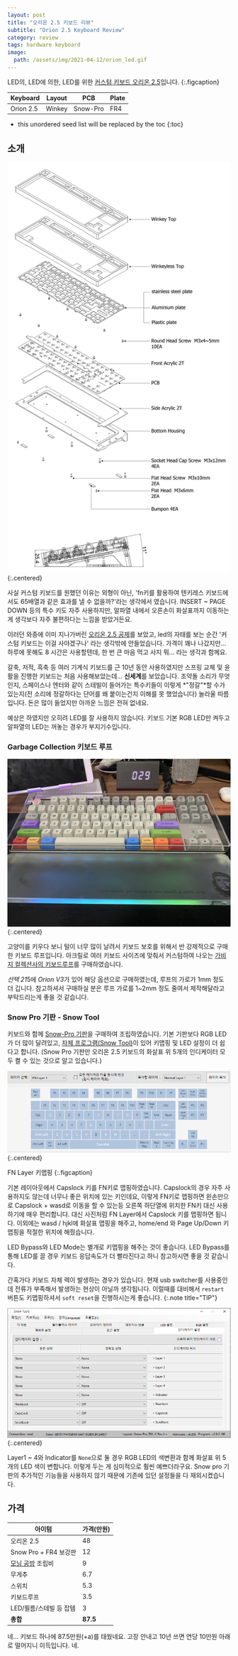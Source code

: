 ```yaml
---
layout: post
title: "오리온 2.5 키보드 리뷰"
subtitle: "Orion 2.5 Keyboard Review"
category: review
tags: hardware keyboard
image:
  path: /assets/img/2021-04-12/orion_led.gif
---
```


LED의, LED에 의한, LED를 위한 [커스텀 키보드 오리온 2.5](http://kbd4u.cafe24.com/product/detail.html?product_no=101&cate_no=39&display_group=1)입니다.
{:.figcaption}

| Keyboard | Layout | PCB | Plate |
|----------|--------|-----|-------|
| Orion 2.5 | Winkey | Snow-Pro | FR4 |

<!--more-->

* this unordered seed list will be replaced by the toc
{:toc}

## 소개

![Orion layout](/assets/img/2021-04-12/orion_layout.jpg){:.centered}

사실 커스텀 키보드를 원했던 이유는 외형이 아닌, 'fn키를 활용하여 텐키레스 키보드에서도 65배열과 같은 효과를 낼 수 없을까?'라는 생각에서 였습니다.
INSERT ~ PAGE DOWN 등의 특수 키도 자주 사용하지만, 알파열 내에서 오른손이 화살표까지 이동하는게 생각보다 자주 불편하다는 느낌을 받았거든요.

이러던 와중에 이미 지나가버린 [오리온 2.5 공제](https://kbdlab.co.kr/index.php?mid=board_gb_do&document_srl=6180724)를 보았고, led의 자태를 보는 순간 '커스텀 키보드는 이걸 사야겠구나' 라는 생각밖에 안들었습니다.
가격이 꽤나 나갔지만... 하루에 못해도 8 시간은 사용할텐데, 한 번 큰 마음 먹고 사지 뭐... 라는 생각과 함께요.

갈축, 저적, 흑축 등 여러 기계식 키보드를 근 10년 동안 사용하였지만 스프링 교체 및 윤활을 진행한 키보드는 처음 사용해보았는데... **신세계**를 보았습니다.
조약돌 소리가 무엇인지, 스페이스나 엔터와 같이 스테빌이 들어가는 특수키들이 이렇게 *"정갈"*할 수가 있는지(전 소리에 정갈하다는 단어를 왜 붙이는건지 이해를 못 했었습니다) 놀라울 따름입니다. 돈은 많이 들었지만 아까운 느낌은 전혀 없네요.

예상은 하였지만 오히려 LED를 잘 사용하지 않습니다. 키보드 기본 RGB LED만 켜두고 알파열의 LED는 꺼놓는 경우가 부지기수입니다.

### Garbage Collection 키보드 루프

![Keyboard Roof](/assets/img/2021-04-12/gc_keyboard_roof.jpg){:.centered}

고양이를 키우다 보니 털이 너무 많이 날려서 키보드 보호를 위해서 반 강제적으로 구매한 키보드 루프입니다.
아크릴로 여러 키보드 사이즈에 맞춰서 커스텀하여 나오는 [가비지 컬렉션사의 키보드루프](http://garbagecollection.co.kr/goods/goods_view.php?goodsNo=1000000000)를 구매하였습니다.

*선택 21*5에 *Orion V3*가 있어 해당 옵션으로 구매하였는데, 루프의 가로가 1mm 정도 더 깁니다.
참고하셔서 구매하실 분은 루프 가로를 1~2mm 정도 줄여서 제작해달라고 부탁드리는게 좋을 것 같습니다.

### Snow Pro 기판 - Snow Tool

키보드와 함께 [Snow-Pro 기판](https://kbdlab.co.kr/index.php?mid=board_gqHn82&document_srl=4823632)을 구매하여 조립하였습니다.
기본 기판보다 RGB LED가 더 많이 달려있고, [자체 프로그램(Snow Tool)](https://kbdlab.co.kr/index.php?mid=board_sw&document_srl=4396654)이 있어 키맵핑 및 LED 설정이 더 쉽다고 합니다. (Snow Pro 기판만 오리온 2.5 키보드의 화살표 위 5개의 인디케이터 모두 켤 수 있는 것으로 알고 있습니다.)

![Key Mapping](/assets/img/2021-04-12/snow_tool.png){:.centered}

FN Layer 키맵핑
{:.figcaption}

기본 레이아웃에서 Capslock 키를 FN키로 맵핑하였습니다. Capslock의 경우 자주 사용하지도 않는데 너무나 좋은 위치에 있는 키인데요, 이렇게 FN키로 맵핑하면 왼손만으로
Capslock + wasd로 이동을 할 수 있는등 오른쪽 하단열에 위치한 FN키 대신 사용하기에 매우 편리합니다. 대신 사진처럼 FN Layer에서 Capslock 키를 맵핑하면 됩니다.
이외에는 wasd / hjkl에 화살표 맵핑을 해주고, home/end 와 Page Up/Down 키맵핑을 적절한 위치에 해줬습니다.

LED Bypass와 LED Mode는 별개로 키맵핑을 해주는 것이 좋습니다. LED Bypass를 통해 LED를 끌 경우 키보드 응답속도가 더 빨라진다고 하니 참고하시면 좋을 것 같습니다.

간혹가다 키보드 자체 렉이 발생하는 경우가 있습니다. 현재 usb switcher를 사용중인데 전류가 부족해서 발생하는 현상이 아닐까 생각됩니다. 이럴때를 대비해서 `restart` 버튼도 키맵핑하셔서 `soft reset`을 진행하시는게 좋습니다.
{:.note title="TIP"}

![Key Mapping](/assets/img/2021-04-12/snow_tool_indicator.png){:.centered}

Layer1 ~ 4와 Indicator를 `None`으로 둘 경우 RGB LED의 색변환과 함께 화살표 위 5개의 LED 색이 변합니다. 이렇게 두는 게 심미적으로 훨씬 예쁘더라구요.
Snow pro 기판의 추가적인 기능들을 사용하지 않기 때문에 기존에 있던 설정들을 다 재외시켰습니다.

## 가격

| 아이텀 | 가격(만원) |
|-------|-----------|
| 오리온 2.5 | 48 |
| Snow Pro + FR4 보강판 | 12 |
| [모닝 공방](https://kbdlab.co.kr/index.php?mid=page_ZpVE14) 조립비 | 9 |
| 무게추 | 6.7 |
| 스위치 | 5.3 |
| 키보드루프 | 3.5 |
| LED/필름/스테빌 등 잡템 | 3 |
| **총합** | **87.5** |

네... 키보드 하나에 87.5만원(+a)를 태웠네요. 고장 안내고 10년 쓰면 연당 10만원 아래로 떨어지니 이득입니다. 네.
